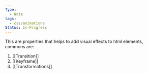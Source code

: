 ```yaml
---
Type:
  - Note
tags:
  - css/animations
Status: In-Progress
---
```

This are properties that helps to add visual effects to html elements, commons are:

1. [[Transition]]
2. [[Keyframe]]
3. [[Transformations]]
